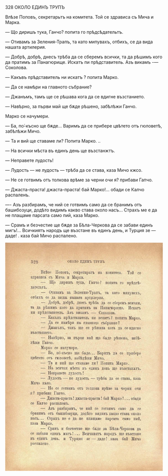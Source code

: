 ﻿328	ОКОЛО ЕДИНЪ ТРУПЪ

Влѣзе Поповъ, секретарьтъ на комитета. Той се здрависа съ Мича и Марка.

— Що диришъ тука, Ганчо? попита го прѣдсѣдательтъ.

— Отивамъ за Зеления-Трапъ, та като мипувахъ, отбихъ, се да вида нашата артилерия.

— Добрѣ, добрѣ, днесъ трѣба да се сберемъ всички, та да рѣшимъ кого да пратимъ за Панагюрище. Искатъ пи прѣдставитель. Азъ викамъ -— Соколова.

— Какъвъ прѣдставитель ни искатъ ? попита Марко.

— Да се намѣри на главното събрание?

— Джанъмъ, тамъ ще се рѣшава кога да се вдигне възстанието.

— Навѣрно, за първи май ще бѫде рѣшено, забѣлѣжи Ганчо.

Марко се начумери.

— Ба, по́-късно ще бѫде... Варимъ да се прибере цвѣтето отъ гюловетѣ, забѣлѣжи Мичо.

— Та и вий ще ставаме ли? Попита Марко. ..

— На всички мѣста въ единъ день ще възстанжтъ.

— Неправете лудость!

— Лудость — не лудость — трѣба да се става, каза Мичо кжсо.

— Не се готвимъ отъ толкова врѣме за черни очи я? прибави Гапчо.

— Джаста-праста! джаста-праста! бай Марко!... обади се Калчо распаленъ.

—- Азъ разбирамъ, че ний се готвимъ само да се бранимъ отъ башибозуци, додѣто видимъ какво става около насъ... Страхъ ме е да не плащаме парсата само пий, каза Марко.

— Срамъ и безчестие ще бѫде за Бѣла-Черкова да се забави единъ мигъ!... Всичкиятъ народъ ще възстане въ единъ день, и Турция зе — даде! . каза бай Мичо распалено.

![original](../images/367.jpg)

